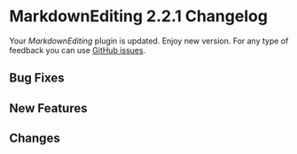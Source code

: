 # MarkdownEditing 2.2.1 Changelog

Your _MarkdownEditing_ plugin is updated. Enjoy new version. For any type of
feedback you can use [GitHub issues][issues].

## Bug Fixes

## New Features

## Changes

[issues]: https://github.com/SublimeText-Markdown/MarkdownEditing/issues
